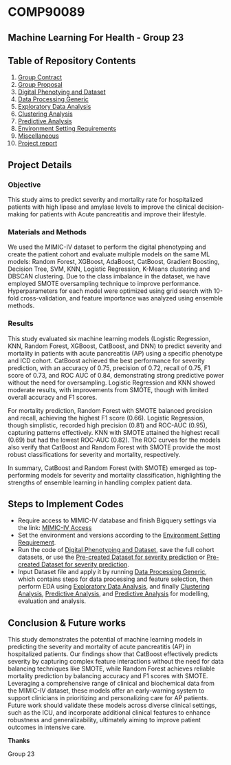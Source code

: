 
# COMP90089

## Machine Learning For Health - Group 23

## Table of Repository Contents
1. [Group Contract](Team-23_Group_Contract.pdf)
2. [Group Proposal](ML4Health_proposal_Group23.pdf)
3. [Digital Phenotying and Dataset](Dataset)
4. [Data Processing Generic](Preprocessing)
5. [Exploratory Data Analysis](exploratory)
6. [Clustering Analysis](clustering_analysis)
7. [Predictive Analysis](predictive_analysis)
8. [Environment Setting Requirements](requirements.txt)
9. [Miscellaneous](misc)
10. [Project report](ML4Health_report_group23.pdf)

## Project Details

### Objective
This study aims to predict severity and mortality rate for hospitalized patients with high lipase and amylase levels to improve the clinical decision-making for patients with Acute pancreatitis and improve their lifestyle.


### Materials and Methods
We used the MIMIC-IV dataset to perform the digital phenotyping and create the patient cohort and evaluate multiple models on the same
ML models: Random Forest, XGBoost, AdaBoost, CatBoost, Gradient Boosting, Decision Tree, SVM, KNN, Logistic Regression, K-Means clustering and DBSCAN clustering. 
Due to the class imbalance in the dataset, we have employed SMOTE oversampling technique to improve performance. Hyperparameters for each model were optimized using grid search with
10-fold cross-validation, and feature importance was analyzed using ensemble methods.

### Results
This study evaluated six machine learning models (Logistic Regression, KNN, Random Forest, XGBoost, CatBoost, and DNN) to predict severity and mortality in patients with acute pancreatitis (AP) using a specific phenotype and ICD cohort. CatBoost achieved the best performance for severity prediction, with an accuracy of 0.75, precision of 0.72, recall of 0.75, F1 score of 0.73, and ROC AUC of 0.84, demonstrating strong predictive power without the need for oversampling. Logistic Regression and KNN showed moderate results, with improvements from SMOTE, though with limited overall accuracy and F1 scores.

For mortality prediction, Random Forest with SMOTE balanced precision and recall, achieving the highest F1 score (0.66). Logistic Regression, though simplistic, recorded high precision (0.81) and ROC-AUC (0.95), capturing patterns effectively. KNN with SMOTE attained the highest recall (0.69) but had the lowest ROC-AUC (0.82). The ROC curves for the models also verify that CatBoost and Random Forest with SMOTE provide the most robust classifications for severity and mortality, respectively.

In summary, CatBoost and Random Forest (with SMOTE) emerged as top-performing models for severity and mortality classification, highlighting the strengths of ensemble learning in handling complex patient data.

## Steps to Implement Codes
* Require access to MIMIC-IV database and finish Bigquery settings via the link: [MIMIC-IV Access](https://physionet.org/content/mimiciv/2.2/)
* Set the environment and versions according to the [Environment Setting Requirement](requirements.txt).
* Run the code of [Digital Phenotyping and Dataset](Dataset/AP_Lipase_VitalSigns_Com.ipynb), save the full cohort datasets, or use the [Pre-created Dataset for severity prediction](Dataset/AP_ICD_CCI_CC_dataset.csv) or [Pre-created Dataset for severity prediction](Dataset/AP_ICD_CCI_CC_dataset.csv).
* Input Dataset file and apply it by running [Data Processing Generic](Preprocessing/preprocessing.ipynb), which contains steps for data processing and feature selection, then perform EDA using [Exploratory Data Analysis](exploratory/EDA.ipynb), and finally [Clustering Analysis](clustering_analysis/clustering.ipynb), [Predictive Analysis](predictive_analysis/classification.ipynb), and [Predictive Analysis](predictive_analysis/Mortality_Predictor_final.ipynb) for modelling, evaluation and analysis.

## Conclusion & Future works
This study demonstrates the potential of machine learning models in predicting the severity and mortality of acute pancreatitis (AP) in hospitalized patients. Our findings show that CatBoost effectively predicts severity by capturing complex feature interactions without the need for data balancing techniques like SMOTE, while Random Forest achieves reliable mortality prediction by balancing accuracy and F1 scores with SMOTE. Leveraging a comprehensive range of clinical and biochemical data from the MIMIC-IV dataset, these models offer an early-warning system to support clinicians in prioritizing and personalizing care for AP patients. Future work should validate these models across diverse clinical settings, such as the ICU, and incorporate additional clinical features to enhance robustness and generalizability, ultimately aiming to improve patient outcomes in intensive care.


**Thanks**

Group 23
